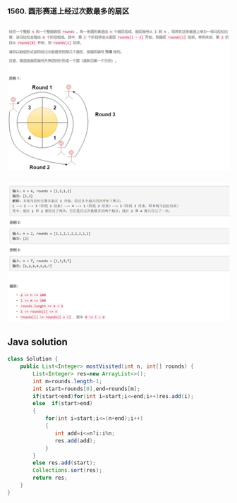 ### 1560. 圆形赛道上经过次数最多的扇区

### ![ ](1.png ".")

### ![](2.png)      

## Java solution

```java
class Solution {
    public List<Integer> mostVisited(int n, int[] rounds) {
        List<Integer> res=new ArrayList<>();
        int m=rounds.length-1;
        int start=rounds[0],end=rounds[m];
        if(start<end)for(int i=start;i<=end;i++)res.add(i);
        else  if(start>end)
        {
            for(int i=start;i<=(n+end);i++)
            {
               int add=i<=n?i:i%n; 
               res.add(add);
            }
        }
        else res.add(start);
        Collections.sort(res);
        return res;
    }
}

```